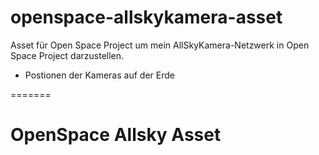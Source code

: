 # openspace-allskykamera-asset
Asset für Open Space Project um mein AllSkyKamera-Netzwerk in Open Space Project darzustellen.

- Postionen der Kameras auf der Erde

=======
# OpenSpace Allsky Asset
